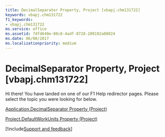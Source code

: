 ```yaml
---
title: DecimalSeparator Property, Project [vbapj.chm131722]
keywords: vbapj.chm131722
f1_keywords:
- vbapj.chm131722
ms.service: office
ms.assetid: 7dfd640e-80c8-4adf-8728-209192a80024
ms.date: 06/08/2017
ms.localizationpriority: medium
---
```



# DecimalSeparator Property, Project [vbapj.chm131722]

Hi there! You have landed on one of our F1 Help redirector pages. Please select the topic you were looking for below.

[Application.DecimalSeparator Property (Project)](https://msdn.microsoft.com/library/c331d9fa-c389-16d7-b09b-1a17bba5b3c0%28Office.15%29.aspx)

[Project.DefaultWorkUnits Property (Project)](https://msdn.microsoft.com/library/e44985b3-b6b9-88cc-1ded-a5269b44d127%28Office.15%29.aspx)

[!include[Support and feedback](~/includes/feedback-boilerplate.md)]